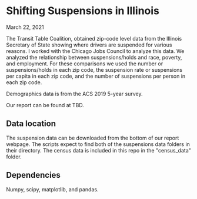 # Shifting Suspensions in Illinois

March 22, 2021

The Transit Table Coalition, obtained zip-code level data from the Illinois Secretary of State showing where drivers are suspended for various reasons. I worked with the Chicago Jobs Council to analyze this data. We analyzed the relationship between suspensions/holds and race, poverty, and employment. For these comparisons we used the number or suspensions/holds in each zip code, the suspension rate or suspensions per capita in each zip code, and the number of suspensions per person in each zip code.

Demographics data is from the ACS 2019 5-year survey.

Our report can be found at TBD.

## Data location
The suspension data can be downloaded from the bottom of our report webpage. The scripts expect to find both of the suspensions data folders in their directory. The census data is included in this repo in the "census_data" folder.

## Dependencies
Numpy, scipy, matplotlib, and pandas.